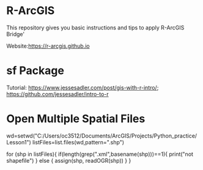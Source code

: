 # R-ArcGIS

This repository gives you basic instructions and tips to apply R-ArcGIS Bridge'

Website:https://r-arcgis.github.io

# sf Package
Tutorial: https://www.jessesadler.com/post/gis-with-r-intro/; https://github.com/jessesadler/intro-to-r

# Open Multiple Spatial Files
wd=setwd("C:/Users/oc3512/Documents/ArcGIS/Projects/Python_practice/Lesson1")
listFiles=list.files(wd,pattern=".shp")

for (shp in listFiles){
  if(length(grep(".xml",basename(shp)))==1){
    print("not shapefile")
  } else {
    assign(shp, readOGR(shp))
  }
}
